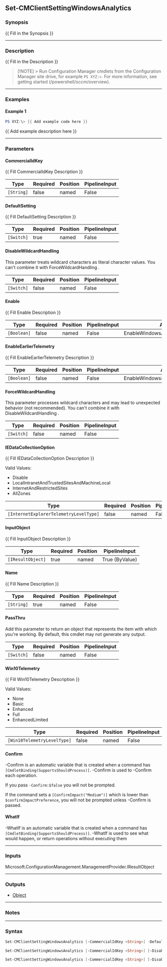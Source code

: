 Set-CMClientSettingWindowsAnalytics
-----------------------------------




### Synopsis
{{ Fill in the Synopsis }}



---


### Description

{{ Fill in the Description }}



> [!NOTE] > Run Configuration Manager cmdlets from the Configuration Manager site drive, for example `PS XYZ:>`. For more information, see getting started (/powershell/sccm/overview).



---


### Examples
#### Example 1
```PowerShell
PS XYZ:\> {{ Add example code here }}
```
{{ Add example description here }}


---


### Parameters
#### **CommercialIdKey**

{{ Fill CommercialIdKey Description }}






|Type      |Required|Position|PipelineInput|
|----------|--------|--------|-------------|
|`[String]`|false   |named   |False        |



#### **DefaultSetting**

{{ Fill DefaultSetting Description }}






|Type      |Required|Position|PipelineInput|
|----------|--------|--------|-------------|
|`[Switch]`|true    |named   |False        |



#### **DisableWildcardHandling**

This parameter treats wildcard characters as literal character values. You can't combine it with ForceWildcardHandling .






|Type      |Required|Position|PipelineInput|
|----------|--------|--------|-------------|
|`[Switch]`|false   |named   |False        |



#### **Enable**

{{ Fill Enable Description }}






|Type       |Required|Position|PipelineInput|Aliases                         |
|-----------|--------|--------|-------------|--------------------------------|
|`[Boolean]`|false   |named   |False        |EnableWindowsAnalyticsManagement|



#### **EnableEarlierTelemetry**

{{ Fill EnableEarlierTelemetry Description }}






|Type       |Required|Position|PipelineInput|Aliases                           |
|-----------|--------|--------|-------------|----------------------------------|
|`[Boolean]`|false   |named   |False        |EnableWindows81AndEarlierTelemetry|



#### **ForceWildcardHandling**

This parameter processes wildcard characters and may lead to unexpected behavior (not recommended). You can't combine it with DisableWildcardHandling .






|Type      |Required|Position|PipelineInput|
|----------|--------|--------|-------------|
|`[Switch]`|false   |named   |False        |



#### **IEDataCollectionOption**

{{ Fill IEDataCollectionOption Description }}



Valid Values:

* Disable
* LocalIntranetAndTrustedSitesAndMachineLocal
* InternetAndRestrictedSites
* AllZones






|Type                                  |Required|Position|PipelineInput|Aliases                                                   |
|--------------------------------------|--------|--------|-------------|----------------------------------------------------------|
|`[InternetExplorerTelemetryLevelType]`|false   |named   |False        |EnableWindows81AndEarlierInternetExplorerDataCollectionFor|



#### **InputObject**

{{ Fill InputObject Description }}






|Type             |Required|Position|PipelineInput |
|-----------------|--------|--------|--------------|
|`[IResultObject]`|true    |named   |True (ByValue)|



#### **Name**

{{ Fill Name Description }}






|Type      |Required|Position|PipelineInput|
|----------|--------|--------|-------------|
|`[String]`|true    |named   |False        |



#### **PassThru**

Add this parameter to return an object that represents the item with which you're working. By default, this cmdlet may not generate any output.






|Type      |Required|Position|PipelineInput|
|----------|--------|--------|-------------|
|`[Switch]`|false   |named   |False        |



#### **Win10Telemetry**

{{ Fill Win10Telemetry Description }}



Valid Values:

* None
* Basic
* Enhanced
* Full
* EnhancedLimited






|Type                       |Required|Position|PipelineInput|Aliases           |
|---------------------------|--------|--------|-------------|------------------|
|`[Win10TelemetryLevelType]`|false   |named   |False        |Windows10Telemetry|



#### **Confirm**
-Confirm is an automatic variable that is created when a command has ```[CmdletBinding(SupportsShouldProcess)]```.
-Confirm is used to -Confirm each operation.

If you pass ```-Confirm:$false``` you will not be prompted.


If the command sets a ```[ConfirmImpact("Medium")]``` which is lower than ```$confirmImpactPreference```, you will not be prompted unless -Confirm is passed.

#### **WhatIf**
-WhatIf is an automatic variable that is created when a command has ```[CmdletBinding(SupportsShouldProcess)]```.
-WhatIf is used to see what would happen, or return operations without executing them


---


### Inputs
Microsoft.ConfigurationManagement.ManagementProvider.IResultObject





---


### Outputs
* [Object](https://learn.microsoft.com/en-us/dotnet/api/System.Object)






---


### Notes




---


### Syntax
```PowerShell
Set-CMClientSettingWindowsAnalytics [-CommercialIdKey <String>] -DefaultSetting [-DisableWildcardHandling] [-Enable <Boolean>] [-EnableEarlierTelemetry <Boolean>] [-ForceWildcardHandling] [-IEDataCollectionOption {Disable | LocalIntranetAndTrustedSitesAndMachineLocal | InternetAndRestrictedSites | AllZones}] [-PassThru] [-Win10Telemetry {Basic | EnhancedLimited | Enhanced | Full}] [-Confirm] [-WhatIf] [<CommonParameters>]
```
```PowerShell
Set-CMClientSettingWindowsAnalytics [-CommercialIdKey <String>] [-DisableWildcardHandling] [-Enable <Boolean>] [-EnableEarlierTelemetry <Boolean>] [-ForceWildcardHandling] [-IEDataCollectionOption {Disable | LocalIntranetAndTrustedSitesAndMachineLocal | InternetAndRestrictedSites | AllZones}] -InputObject <IResultObject> [-PassThru] [-Win10Telemetry {Basic | EnhancedLimited | Enhanced | Full}] [-Confirm] [-WhatIf] [<CommonParameters>]
```
```PowerShell
Set-CMClientSettingWindowsAnalytics [-CommercialIdKey <String>] [-DisableWildcardHandling] [-Enable <Boolean>] [-EnableEarlierTelemetry <Boolean>] [-ForceWildcardHandling] [-IEDataCollectionOption {Disable | LocalIntranetAndTrustedSitesAndMachineLocal | InternetAndRestrictedSites | AllZones}] -Name <String> [-PassThru] [-Win10Telemetry {Basic | EnhancedLimited | Enhanced | Full}] [-Confirm] [-WhatIf] [<CommonParameters>]
```
